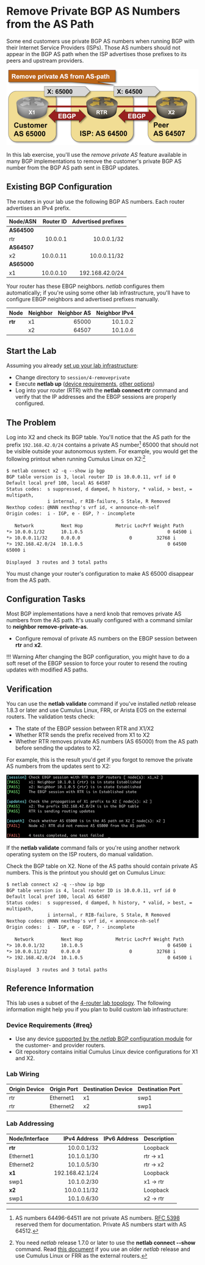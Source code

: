 # Remove Private BGP AS Numbers from the AS Path

Some end customers use private BGP AS numbers when running BGP with their Internet Service Providers (ISPs). Those AS numbers should not appear in the BGP AS path when the ISP advertises those prefixes to its peers and upstream providers.

![Lab topology](topology-removeprivate.png)

In this lab exercise, you'll use the *remove private AS* feature available in many BGP implementations to remove the customer's private BGP AS number from the BGP AS path sent in EBGP updates.

## Existing BGP Configuration

The routers in your lab use the following BGP AS numbers. Each router advertises an IPv4 prefix.

| Node/ASN | Router ID | Advertised prefixes |
|----------|----------:|--------------------:|
| **AS64500** ||
| rtr | 10.0.0.1 | 10.0.0.1/32 |
| **AS64507** ||
| x2 | 10.0.0.11 | 10.0.0.11/32 |
| **AS65000** ||
| x1 | 10.0.0.10 | 192.168.42.0/24 |

Your router has these EBGP neighbors.  _netlab_ configures them automatically; if you're using some other lab infrastructure, you'll have to configure EBGP neighbors and advertised prefixes manually.

Node | Neighbor | Neighbor AS | Neighbor IPv4 |
|------|----------|------------:|--------------:|
| **rtr** | x1 | 65000 | 10.1.0.2 |
|  | x2 | 64507 | 10.1.0.6 |

## Start the Lab

Assuming you already [set up your lab infrastructure](../1-setup.md):

* Change directory to `session/4-removeprivate`
* Execute **netlab up** ([device requirements](#req), [other options](../external/index.md))
* Log into your router (RTR) with the **netlab connect rtr** command and verify that the IP addresses and the EBGP sessions are properly configured.

## The Problem

Log into X2 and check its BGP table. You'll notice that the AS path for the prefix `192.168.42.0/24` contains a private AS number[^PAN] 65000 that should not be visible outside your autonomous system. For example, you would get the following printout when running Cumulus Linux on X2:[^NLS]

[^PAN]: AS numbers 64496-64511 are not private AS numbers. [RFC 5398](https://www.rfc-editor.org/rfc/rfc5398.html) reserved them for documentation. Private AS numbers start with AS 64512.

[^NLS]: You need _netlab_ release 1.7.0 or later to use the **netlab connect --show** command. Read [this document](../basic/0-frrouting.md) if you use an older _netlab_ release and use Cumulus Linux or FRR as the external routers.

```
$ netlab connect x2 -q --show ip bgp
BGP table version is 3, local router ID is 10.0.0.11, vrf id 0
Default local pref 100, local AS 64507
Status codes:  s suppressed, d damped, h history, * valid, > best, = multipath,
               i internal, r RIB-failure, S Stale, R Removed
Nexthop codes: @NNN nexthop's vrf id, < announce-nh-self
Origin codes:  i - IGP, e - EGP, ? - incomplete

   Network          Next Hop            Metric LocPrf Weight Path
*> 10.0.0.1/32      10.1.0.5                               0 64500 i
*> 10.0.0.11/32     0.0.0.0                  0         32768 i
*> 192.168.42.0/24  10.1.0.5                               0 64500 65000 i

Displayed  3 routes and 3 total paths
```

You must change your router's configuration to make AS 65000 disappear from the AS path.

## Configuration Tasks

Most BGP implementations have a nerd knob that removes private AS numbers from the AS path. It's usually configured with a command similar to **neighbor remove-private-as**.

* Configure removal of private AS numbers on the EBGP session between **rtr** and **x2**.

!!! Warning
    After changing the BGP configuration, you might have to do a soft reset of the EBGP session to force your router to resend the routing updates with modified AS paths.

## Verification

You can use the **netlab validate** command if you've installed *netlab* release 1.8.3 or later and use Cumulus Linux, FRR, or Arista EOS on the external routers. The validation tests check:

* The state of the EBGP session between RTR and X1/X2
* Whether RTR sends the prefix received from X1 to X2
* Whether RTR removes private AS numbers (AS 65000) from the AS path before sending the updates to X2.

For example, this is the result you'd get if you forgot to remove the private AS numbers from the updates sent to X2:

![](session-removeprivate-validate.png)

If the **netlab validate** command fails or you're using another network operating system on the ISP routers, do manual validation.

Check the BGP table on X2. None of the AS paths should contain private AS numbers. This is the printout you should get on Cumulus Linux:

```
$ netlab connect x2 -q --show ip bgp
BGP table version is 4, local router ID is 10.0.0.11, vrf id 0
Default local pref 100, local AS 64507
Status codes:  s suppressed, d damped, h history, * valid, > best, = multipath,
               i internal, r RIB-failure, S Stale, R Removed
Nexthop codes: @NNN nexthop's vrf id, < announce-nh-self
Origin codes:  i - IGP, e - EGP, ? - incomplete

   Network          Next Hop            Metric LocPrf Weight Path
*> 10.0.0.1/32      10.1.0.5                               0 64500 i
*> 10.0.0.11/32     0.0.0.0                  0         32768 i
*> 192.168.42.0/24  10.1.0.5                               0 64500 i

Displayed  3 routes and 3 total paths
```

## Reference Information

This lab uses a subset of the [4-router lab topology](../external/4-router.md). The following information might help you if you plan to build custom lab infrastructure:

### Device Requirements {#req}

* Use any device [supported by the _netlab_ BGP configuration module](https://netlab.tools/platforms/#platform-routing-support) for the customer- and provider routers.
* Git repository contains initial Cumulus Linux device configurations for X1 and X2.

### Lab Wiring

| Origin Device | Origin Port | Destination Device | Destination Port |
|---------------|-------------|--------------------|------------------|
| rtr | Ethernet1 | x1 | swp1 |
| rtr | Ethernet2 | x2 | swp1 |

### Lab Addressing

| Node/Interface | IPv4 Address | IPv6 Address | Description |
|----------------|-------------:|-------------:|-------------|
| **rtr** |  10.0.0.1/32 |  | Loopback |
| Ethernet1 | 10.1.0.1/30 |  | rtr -> x1 |
| Ethernet2 | 10.1.0.5/30 |  | rtr -> x2 |
| **x1** |  192.168.42.1/24 |  | Loopback |
| swp1 | 10.1.0.2/30 |  | x1 -> rtr |
| **x2** |  10.0.0.11/32 |  | Loopback |
| swp1 | 10.1.0.6/30 |  | x2 -> rtr |
